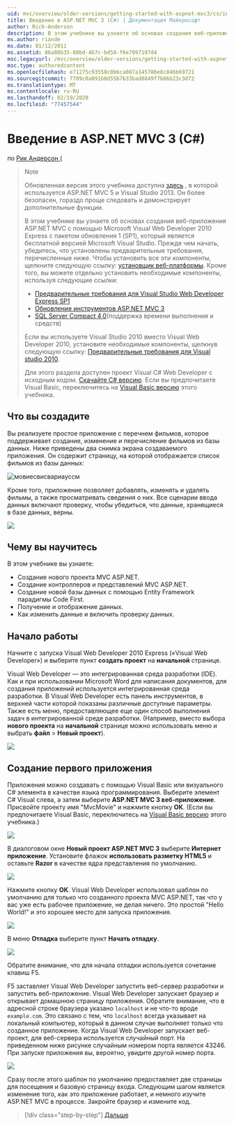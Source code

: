 ```yaml
---
uid: mvc/overview/older-versions/getting-started-with-aspnet-mvc3/cs/intro-to-aspnet-mvc-3
title: Введение в ASP.NET MVC 3 (C#) | Документация Майкрософт
author: Rick-Anderson
description: В этом учебнике вы узнаете об основах создания веб-приложения ASP.NET MVC с помощью Microsoft Visual Web Developer 2010 Express с пакетом обновления 1 (SP1)...
ms.author: riande
ms.date: 01/12/2011
ms.assetid: 86a80b35-88bd-4b7c-bd58-f6e7997197d4
msc.legacyurl: /mvc/overview/older-versions/getting-started-with-aspnet-mvc3/cs/intro-to-aspnet-mvc-3
msc.type: authoredcontent
ms.openlocfilehash: e71275c93558c0b6ca087a145786e8c846b69721
ms.sourcegitcommit: 7709c0a091b8d55b7b33bad8849f7b66b23c3d72
ms.translationtype: MT
ms.contentlocale: ru-RU
ms.lasthandoff: 02/19/2020
ms.locfileid: "77457544"
---
```

# <a name="intro-to-aspnet-mvc-3-c"></a>Введение в ASP.NET MVC 3 (C#)

по [Рик Андерсон (](https://twitter.com/RickAndMSFT)

> > [!NOTE]
> > Обновленная версия этого учебника доступна [здесь](../../../getting-started/introduction/getting-started.md) , в которой используется ASP.NET MVC 5 и Visual Studio 2013. Он более безопасен, гораздо проще следовать и демонстрирует дополнительные функции.
> 
> 
> В этом учебнике вы узнаете об основах создания веб-приложения ASP.NET MVC с помощью Microsoft Visual Web Developer 2010 Express с пакетом обновления 1 (SP1), который является бесплатной версией Microsoft Visual Studio. Прежде чем начать, убедитесь, что установлены предварительные требования, перечисленные ниже. Чтобы установить все эти компоненты, щелкните следующую ссылку: [установщик веб-платформы](https://www.microsoft.com/web/gallery/install.aspx?appid=VWD2010SP1Pack). Кроме того, вы можете отдельно установить необходимые компоненты, используя следующие ссылки:
> 
> - [Предварительные требования для Visual Studio Web Developer Express SP1](https://www.microsoft.com/web/gallery/install.aspx?appid=VWD2010SP1Pack)
> - [Обновление инструментов ASP.NET MVC 3](https://www.microsoft.com/web/gallery/install.aspx?appsxml=&amp;appid=MVC3)
> - [SQL Server Compact 4,0](https://www.microsoft.com/web/gallery/install.aspx?appid=SQLCE;SQLCEVSTools_4_0)(поддержка времени выполнения и средств)
> 
> Если вы используете Visual Studio 2010 вместо Visual Web Developer 2010, установите необходимые компоненты, щелкнув следующую ссылку: [Предварительные требования для Visual studio 2010](https://www.microsoft.com/web/gallery/install.aspx?appsxml=&amp;appid=VS2010SP1Pack).
> 
> Для этого раздела доступен проект Visual C# Web Developer с исходным кодом. [Скачайте C# версию](https://code.msdn.microsoft.com/Introduction-to-MVC-3-10d1b098). Если вы предпочитаете Visual Basic, переключитесь на [Visual Basic версию](../vb/intro-to-aspnet-mvc-3.md) этого учебника.

## <a name="what-youll-build"></a>Что вы создадите

Вы реализуете простое приложение с перечнем фильмов, которое поддерживает создание, изменение и перечисление фильмов из базы данных. Ниже приведены два снимка экрана создаваемого приложения. Он содержит страницу, на которой отображается список фильмов из базы данных:

![мовиесвисвариауссм](intro-to-aspnet-mvc-3/_static/image1.png)

Кроме того, приложение позволяет добавлять, изменять и удалять фильмы, а также просматривать сведения о них. Все сценарии ввода данных включают проверку, чтобы убедиться, что данные, хранящиеся в базе данных, верны.

![](intro-to-aspnet-mvc-3/_static/image2.png)

## <a name="skills-youll-learn"></a>Чему вы научитесь

В этом учебнике вы узнаете:

- Создание нового проекта MVC ASP.NET.
- Создание контроллеров и представлений MVC ASP.NET.
- Создание новой базы данных с помощью Entity Framework парадигмы Code First.
- Получение и отображение данных.
- Как изменить данные и включить проверку данных.

## <a name="getting-started"></a>Начало работы

Начните с запуска Visual Web Developer 2010 Express («Visual Web Developer») и выберите пункт **создать проект** на **начальной** странице.

Visual Web Developer — это интегрированная среда разработки (IDE). Как и при использовании Microsoft Word для написания документов, для создания приложений используется интегрированная среда разработки. В Visual Web Developer есть панель инструментов, в верхней части которой показаны различные доступные параметры. Также есть меню, предоставляющее еще один способ выполнения задач в интегрированной среде разработки. (Например, вместо выбора **нового проекта** на **начальной** странице можно использовать меню и выбрать **файл** &gt; **Новый проект**).

[![](intro-to-aspnet-mvc-3/_static/image4.png)](intro-to-aspnet-mvc-3/_static/image3.png)

## <a name="creating-your-first-application"></a>Создание первого приложения

Приложения можно создавать с помощью Visual Basic или визуального C# элемента в качестве языка программирования. Выберите элемент C# Visual слева, а затем выберите **ASP.NET MVC 3 веб-приложение**. Присвойте проекту имя "MvcMovie" и нажмите кнопку **ОК**. (Если вы предпочитаете Visual Basic, переключитесь на [Visual Basic версию](../vb/intro-to-aspnet-mvc-3.md) этого учебника.)

![](intro-to-aspnet-mvc-3/_static/image5.png)

В диалоговом окне **Новый проект ASP.NET MVC 3** выберите **Интернет приложение**. Установите флажок **использовать разметку HTML5** и оставьте **Razor** в качестве ядра представления по умолчанию.

![](intro-to-aspnet-mvc-3/_static/image6.png)

Нажмите кнопку **ОК**. Visual Web Developer использовал шаблон по умолчанию для только что созданного проекта MVC ASP.NET, так что у вас уже есть рабочее приложение, не делая ничего. Это простой "Hello World!" и это хорошее место для запуска приложения.

[![](intro-to-aspnet-mvc-3/_static/image8.png)](intro-to-aspnet-mvc-3/_static/image7.png)

В меню **Отладка** выберите пункт **Начать отладку**.

![](intro-to-aspnet-mvc-3/_static/image9.png)

Обратите внимание, что для начала отладки используется сочетание клавиш F5.

F5 заставляет Visual Web Developer запустить веб-сервер разработки и запустить веб-приложение. Visual Web Developer запускает браузер и открывает домашнюю страницу приложения. Обратите внимание, что в адресной строке браузера указано `localhost` и не что-то вроде `example.com`. Это связано с тем, что `localhost` всегда указывает на локальный компьютер, который в данном случае выполняет только что созданное приложение. Когда Visual Web Developer запускает веб-проект, для веб-сервера используется случайный порт. На приведенном ниже рисунке случайным номером порта является 43246. При запуске приложения вы, вероятно, увидите другой номер порта.

![](intro-to-aspnet-mvc-3/_static/image10.png)

Сразу после этого шаблон по умолчанию предоставляет две страницы для посещения и базовую страницу входа. Следующим шагом является изменение того, как это приложение работает, и немного изучите ASP.NET MVC в процессе. Закройте браузер и измените код.

> [!div class="step-by-step"]
> [Дальше](adding-a-controller.md)
